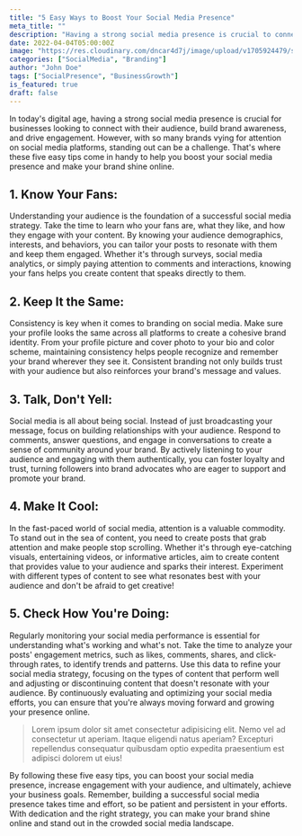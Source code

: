 ```yaml
---
title: "5 Easy Ways to Boost Your Social Media Presence"
meta_title: ""
description: "Having a strong social media presence is crucial to connect with the audience, build brand awareness,"
date: 2022-04-04T05:00:00Z
image: "https://res.cloudinary.com/dncar4d7j/image/upload/v1705924479/samples/man-on-a-escalator.jpg"
categories: ["SocialMedia", "Branding"]
author: "John Doe"
tags: ["SocialPresence", "BusinessGrowth"]
is_featured: true
draft: false
---
```


In today's digital age, having a strong social media presence is crucial for businesses looking to connect with their audience, build brand awareness, and drive engagement. However, with so many brands vying for attention on social media platforms, standing out can be a challenge. 
That's where these five easy tips come in handy to help you boost your social media presence and make your brand shine online.


## 1. Know Your Fans:
Understanding your audience is the foundation of a successful social media strategy. Take the time to learn who your fans are, what they like, and how they engage with your content. By knowing your audience demographics, interests, and behaviors, you can tailor your posts to resonate with them and keep them engaged. Whether it's through surveys, social media analytics, or simply paying attention to comments and interactions, knowing your fans helps you create content that speaks directly to them.

## 2. Keep It the Same:
Consistency is key when it comes to branding on social media. Make sure your profile looks the same across all platforms to create a cohesive brand identity. From your profile picture and cover photo to your bio and color scheme, maintaining consistency helps people recognize and remember your brand wherever they see it. Consistent branding not only builds trust with your audience but also reinforces your brand's message and values.

## 3. Talk, Don't Yell:
Social media is all about being social. Instead of just broadcasting your message, focus on building relationships with your audience. Respond to comments, answer questions, and engage in conversations to create a sense of community around your brand. By actively listening to your audience and engaging with them authentically, you can foster loyalty and trust, turning followers into brand advocates who are eager to support and promote your brand.

## 4. Make It Cool:
In the fast-paced world of social media, attention is a valuable commodity. To stand out in the sea of content, you need to create posts that grab attention and make people stop scrolling. Whether it's through eye-catching visuals, entertaining videos, or informative articles, aim to create content that provides value to your audience and sparks their interest. Experiment with different types of content to see what resonates best with your audience and don't be afraid to get creative!

## 5. Check How You're Doing:
Regularly monitoring your social media performance is essential for understanding what's working and what's not. Take the time to analyze your posts' engagement metrics, such as likes, comments, shares, and click-through rates, to identify trends and patterns. Use this data to refine your social media strategy, focusing on the types of content that perform well and adjusting or discontinuing content that doesn't resonate with your audience. By continuously evaluating and optimizing your social media efforts, you can ensure that you're always moving forward and growing your presence online.

> Lorem ipsum dolor sit amet consectetur adipisicing elit. Nemo vel ad consectetur ut aperiam. Itaque eligendi natus aperiam? Excepturi repellendus consequatur quibusdam optio expedita praesentium est adipisci dolorem ut eius!

By following these five easy tips, you can boost your social media presence, increase engagement with your audience, and ultimately, achieve your business goals. Remember, building a successful social media presence takes time and effort, so be patient and persistent in your efforts. With dedication and the right strategy, you can make your brand shine online and stand out in the crowded social media landscape.





